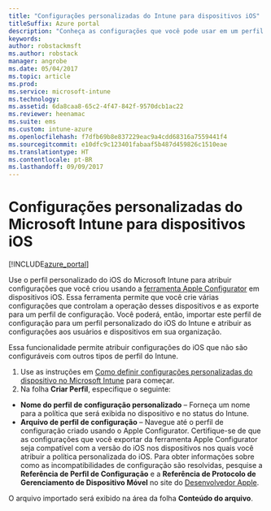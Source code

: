 ```yaml
---
title: "Configurações personalizadas do Intune para dispositivos iOS"
titleSuffix: Azure portal
description: "Conheça as configurações que você pode usar em um perfil personalizado do iOS."
keywords: 
author: robstackmsft
ms.author: robstack
manager: angrobe
ms.date: 05/04/2017
ms.topic: article
ms.prod: 
ms.service: microsoft-intune
ms.technology: 
ms.assetid: 6da8caa8-65c2-4f47-842f-9570dcb1ac22
ms.reviewer: heenamac
ms.suite: ems
ms.custom: intune-azure
ms.openlocfilehash: f7dfb69b8e837229eac9a4cdd68316a7559441f4
ms.sourcegitcommit: e10dfc9c123401fabaaf5b487d459826c1510eae
ms.translationtype: HT
ms.contentlocale: pt-BR
ms.lasthandoff: 09/09/2017
---
```

# <a name="microsoft-intune-custom-settings-for-ios-devices"></a>Configurações personalizadas do Microsoft Intune para dispositivos iOS

[!INCLUDE[azure_portal](./includes/azure_portal.md)]

Use o perfil personalizado do iOS do Microsoft Intune para atribuir configurações que você criou usando a [ferramenta Apple Configurator](https://itunes.apple.com/app/apple-configurator-2/id1037126344?mt=12) em dispositivos iOS. Essa ferramenta permite que você crie várias configurações que controlam a operação desses dispositivos e as exporte para um perfil de configuração. Você poderá, então, importar este perfil de configuração para um perfil personalizado do iOS do Intune e atribuir as configurações aos usuários e dispositivos em sua organização.

Essa funcionalidade permite atribuir configurações do iOS que não são configuráveis com outros tipos de perfil do Intune.


1. Use as instruções em [Como definir configurações personalizadas do dispositivo no Microsoft Intune](custom-settings-configure.md) para começar.
2. Na folha **Criar Perfil**, especifique o seguinte:

- **Nome do perfil de configuração personalizado** – Forneça um nome para a política que será exibida no dispositivo e no status do Intune.
- **Arquivo de perfil de configuração** – Navegue até o perfil de configuração criado usando o Apple Configurator.
Certifique-se de que as configurações que você exportar da ferramenta Apple Configurator seja compatível com a versão do iOS nos dispositivos nos quais você atribuir a política personalizada do iOS. Para obter informações sobre como as incompatibilidades de configuração são resolvidas, pesquise a **Referência de Perfil de Configuração** e a **Referência de Protocolo de Gerenciamento de Dispositivo Móvel** no site do [Desenvolvedor Apple](https://developer.apple.com/).

O arquivo importado será exibido na área da folha **Conteúdo do arquivo**.

